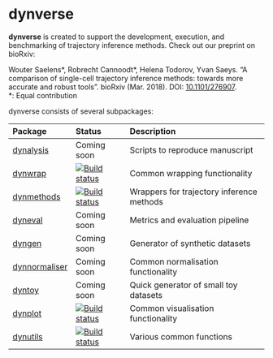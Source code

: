 
<!-- README.md is generated from README.Rmd. Please edit that file -->
dynverse
========

**dynverse** is created to support the development, execution, and benchmarking of trajectory inference methods. Check out our preprint on bioRxiv:

Wouter Saelens\*, Robrecht Cannoodt\*, Helena Todorov, Yvan Saeys. “A comparison of single-cell trajectory inference methods: towards more accurate and robust tools”. bioRxiv (Mar. 2018). DOI: [10.1101/276907](https://doi.org/10.1101/276907).\
*: Equal contribution

dynverse consists of several subpackages:

| Package                                                    | Status                                                                                                                    | Description                               |
|:-----------------------------------------------------------|:--------------------------------------------------------------------------------------------------------------------------|:------------------------------------------|
| [dynalysis](https://github.com/dynverse/dynalysis)         | Coming soon                                                                                                               | Scripts to reproduce manuscript           |
| [dynwrap](https://github.com/dynverse/dynwrap)             | [![Build status](https://travis-ci.org/dynverse/dynwrap.svg?branch=master)](https://travis-ci.org/dynverse/dynwrap)       | Common wrapping functionality             |
| [dynmethods](https://github.com/dynverse/dynmethods)       | [![Build status](https://travis-ci.org/dynverse/dynmethods.svg?branch=master)](https://travis-ci.org/dynverse/dynmethods) | Wrappers for trajectory inference methods |
| [dyneval](https://github.com/dynverse/dyneval)             | Coming soon                                                                                                               | Metrics and evaluation pipeline           |
| [dyngen](https://github.com/dynverse/dyngen)               | Coming soon                                                                                                               | Generator of synthetic datasets           |
| [dynnormaliser](https://github.com/dynverse/dynnormaliser) | Coming soon                                                                                                               | Common normalisation functionality        |
| [dyntoy](https://github.com/dynverse/dyntoy)               | Coming soon                                                                                                               | Quick generator of small toy datasets     |
| [dynplot](https://github.com/dynverse/dynplot)             | [![Build status](https://travis-ci.org/dynverse/dynplot.svg?branch=master)](https://travis-ci.org/dynverse/dynplot)       | Common visualisation functionality        |
| [dynutils](https://github.com/dynverse/dynutils)           | [![Build status](https://travis-ci.org/dynverse/dynutils.svg?branch=master)](https://travis-ci.org/dynverse/dynutils)     | Various common functions                  |
